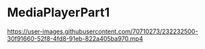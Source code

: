 # MediaPlayerPart1


https://user-images.githubusercontent.com/70710273/232232500-30f91660-52f8-4fd8-91eb-822a405ba970.mp4

